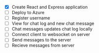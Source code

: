 * [X] Create React and Express application
* [ ] Deploy to Azure
* [ ] Register username
* [ ] View for chat log and new chat message
* [ ] Chat messages updates chat log locally
* [ ] Connect client to websocket on server
* [ ] Send messages to the server
* [ ] Recieve messages from server
